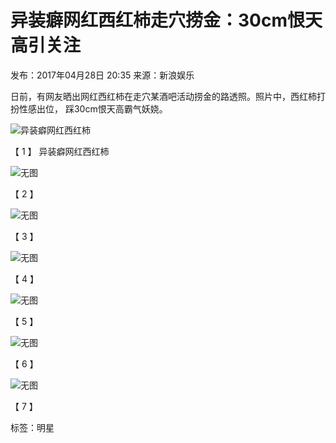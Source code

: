 # 异装癖网红西红柿走穴捞金：30cm恨天高引关注

发布：2017年04月28日 20:35
来源：新浪娱乐

日前，有网友晒出网红西红柿在走穴某酒吧活动捞金的路透照。照片中，西红柿打扮性感出位， 踩30cm恨天高霸气妖娆。

![异装癖网红西红柿](https://p0.51img.ca/i/626514b12f017.jpeg)

【 1 】 异装癖网红西红柿

![无图](https://info.51.ca/assets/images/default-img.png)

【 2 】

![无图](https://info.51.ca/assets/images/default-img.png)

【 3 】

![无图](https://info.51.ca/assets/images/default-img.png)

【 4 】

![无图](https://info.51.ca/assets/images/default-img.png)

【 5 】

![无图](https://info.51.ca/assets/images/default-img.png)

【 6 】

![无图](https://info.51.ca/assets/images/default-img.png)

【 7 】

标签：明星
